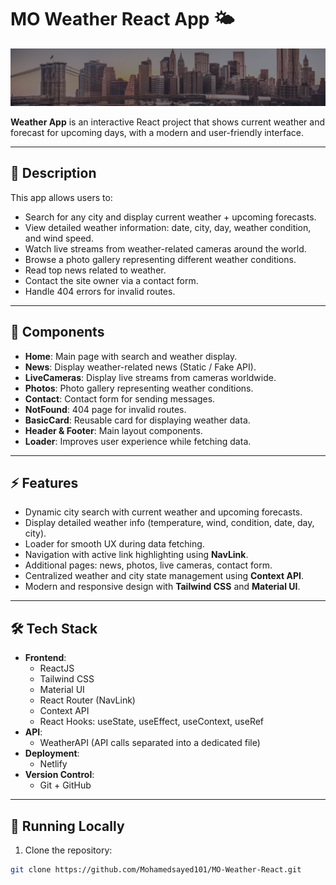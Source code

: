 # MO Weather React App 🌤️

![Weather App Screenshot](./public/Images/banner.png)  

**Weather App** is an interactive React project that shows current weather and forecast for upcoming days, with a modern and user-friendly interface.

---

## 📝 Description

This app allows users to:
- Search for any city and display current weather + upcoming forecasts.
- View detailed weather information: date, city, day, weather condition, and wind speed.
- Watch live streams from weather-related cameras around the world.
- Browse a photo gallery representing different weather conditions.
- Read top news related to weather.
- Contact the site owner via a contact form.
- Handle 404 errors for invalid routes.

---

## 📂 Components

- **Home**: Main page with search and weather display.
- **News**: Display weather-related news (Static / Fake API).
- **LiveCameras**: Display live streams from cameras worldwide.
- **Photos**: Photo gallery representing weather conditions.
- **Contact**: Contact form for sending messages.
- **NotFound**: 404 page for invalid routes.
- **BasicCard**: Reusable card for displaying weather data.
- **Header & Footer**: Main layout components.
- **Loader**: Improves user experience while fetching data.

---

## ⚡ Features

- Dynamic city search with current weather and upcoming forecasts.
- Display detailed weather info (temperature, wind, condition, date, day, city).
- Loader for smooth UX during data fetching.
- Navigation with active link highlighting using **NavLink**.
- Additional pages: news, photos, live cameras, contact form.
- Centralized weather and city state management using **Context API**.
- Modern and responsive design with **Tailwind CSS** and **Material UI**.

---

## 🛠️ Tech Stack

- **Frontend**:
  - ReactJS
  - Tailwind CSS
  - Material UI
  - React Router (NavLink)
  - Context API
  - React Hooks: useState, useEffect, useContext, useRef
- **API**:
  - WeatherAPI (API calls separated into a dedicated file)
- **Deployment**:
  - Netlify
- **Version Control**:
  - Git + GitHub

---

## 🚀 Running Locally

1. Clone the repository:
```bash
git clone https://github.com/Mohamedsayed101/MO-Weather-React.git

